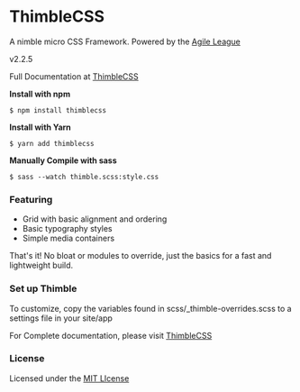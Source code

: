 ThimbleCSS
==============

A nimble micro CSS Framework. 
Powered by the [Agile League](https://agileleague.com/)

v2.2.5

Full Documentation at [ThimbleCSS](https://thimblecss.com/)

**Install with npm**
```
$ npm install thimblecss
```

**Install with Yarn**
```
$ yarn add thimblecss
```

**Manually Compile with sass**

```
$ sass --watch thimble.scss:style.css
```

### Featuring
* Grid with basic alignment and ordering
* Basic typography styles
* Simple media containers

That's it! No bloat or modules to override, just the basics for a fast and lightweight build.


### Set up Thimble

To customize, copy the variables found in scss/_thimble-overrides.scss to a settings file in your site/app

For Complete documentation, please visit [ThimbleCSS](http://thimblecss.com/)


### License

Licensed under the [MIT LIcense](http://opensource.org/licenses/MIT)
